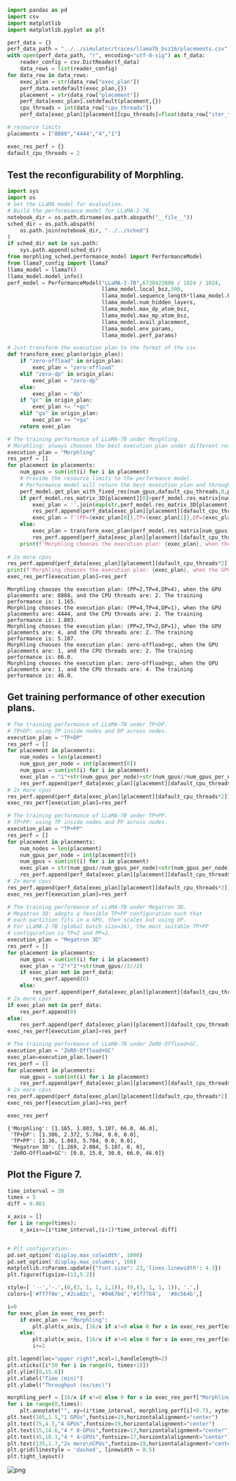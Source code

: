 ```python
import pandas as pd
import csv
import matplotlib
import matplotlib.pyplot as plt
```


```python
perf_data = {}
perf_data_path = "../../simulator/traces/llama7b_bsz16/placements.csv"
with open(perf_data_path, "r", encoding="utf-8-sig") as f_data:
    reader_config = csv.DictReader(f_data)
    data_rows = list(reader_config)
for data_row in data_rows:
    exec_plan = str(data_row["exec_plan"])
    perf_data.setdefault(exec_plan,{})
    placement = str(data_row["placement"])
    perf_data[exec_plan].setdefault(placement,{})
    cpu_threads = int(data_row["cpu_threads"])
    perf_data[exec_plan][placement][cpu_threads]=float(data_row["iter_time"])
```


```python
# resource limits
placements = ["8888","4444","4","1"]

exec_res_perf = {}
dafault_cpu_threads = 2
```

## Test the reconfigurability of Morphling.


```python
import sys
import os
# Get the LLaMA model for evaluation.
# Build the performsance model for LLaMA-2-7B.
notebook_dir = os.path.dirname(os.path.abspath("__file__"))
sched_dir = os.path.abspath(
    os.path.join(notebook_dir, "../../sched")
)
if sched_dir not in sys.path:
    sys.path.append(sched_dir)
from morphling_sched.performance_model import PerformanceModel
from llama7_config import llama7
llama_model = llama7()
llama_model.model_info()
perf_model = PerformanceModel("LLaMA-2-7B",6738423808 / 1024 / 1024,
                              llama_model.local_bsz,500,
                              llama_model.sequence_length*llama_model.hidden_size,
                              llama_model.num_hidden_layers,
                              llama_model.max_dp_atom_bsz,
                              llama_model.max_mp_atom_bsz,
                              llama_model.avail_placement,
                              llama_model.env_params,
                              llama_model.perf_params)
```


```python
# Just transform the execution plan to the format of the csv.
def transform_exec_plan(origin_plan):
    if "zero-offload" in origin_plan:
        exec_plan = "zero-offload"
    elif "zero-dp" in origin_plan:
        exec_plan = "zero-dp"
    else:
        exec_plan = "dp"
    if "gc" in origin_plan:
        exec_plan += "+gc"
    elif "ga" in origin_plan:
        exec_plan += "+ga"
    return exec_plan
```


```python
# The training performance of LLaMA-7B under Morphling.
# Morphling: always chooses the best execution plan under different resource limites.
execution_plan = "Morphling"
res_perf = []
for placement in placements:
    num_gpus = sum(int(i) for i in placement)
    # Provide the resource limits to the performance model.
    # Performance model will return the best execution plan and throughput prediction.
    perf_model.get_plan_with_fixed_res(num_gpus,dafault_cpu_threads,0,placement)
    if perf_model.res_matrix_3D[placement][0]>perf_model.res_matrix[num_gpus][dafault_cpu_threads][0][0]:
        exec_plan = ''.join(map(str,perf_model.res_matrix_3D[placement][1]))
        res_perf.append(perf_data[exec_plan][placement][dafault_cpu_threads])
        exec_plan = f'(PP={exec_plan[0]},TP={exec_plan[1]},DP={exec_plan[2]})'
    else:
        exec_plan = transform_exec_plan(perf_model.res_matrix[num_gpus][dafault_cpu_threads][0][1])
        res_perf.append(perf_data[exec_plan][placement][dafault_cpu_threads])
    print(f'Morphling chooses the execution plan: {exec_plan}, when the GPU placements are: {placement}, and the CPU threads are: {dafault_cpu_threads}. The training performance is: {res_perf[-1]}.')
        
# 2x more cpus
res_perf.append(perf_data[exec_plan][placement][dafault_cpu_threads*2])
print(f'Morphling chooses the execution plan: {exec_plan}, when the GPU placements are: {placement}, and the CPU threads are: {dafault_cpu_threads*2}. The training performance is: {res_perf[-1]}.')
exec_res_perf[execution_plan]=res_perf
```

    Morphling chooses the execution plan: (PP=2,TP=4,DP=4), when the GPU placements are: 8888, and the CPU threads are: 2. The training performance is: 1.165.
    Morphling chooses the execution plan: (PP=4,TP=4,DP=1), when the GPU placements are: 4444, and the CPU threads are: 2. The training performance is: 1.803.
    Morphling chooses the execution plan: (PP=2,TP=2,DP=1), when the GPU placements are: 4, and the CPU threads are: 2. The training performance is: 5.107.
    Morphling chooses the execution plan: zero-offload+gc, when the GPU placements are: 1, and the CPU threads are: 2. The training performance is: 66.0.
    Morphling chooses the execution plan: zero-offload+gc, when the GPU placements are: 1, and the CPU threads are: 4. The training performance is: 46.0.


## Get training performance of other execution plans.


```python
# The training performance of LLaMA-7B under TP+DP.
# TP+DP: using TP inside nodes and DP across nodes.
execution_plan = "TP+DP"
res_perf = []
for placement in placements:
    num_nodes = len(placement)
    num_gpus_per_node = int(placement[0])
    num_gpus = sum(int(i) for i in placement)
    exec_plan = "1"+str(num_gpus_per_node)+str(num_gpus//num_gpus_per_node)
    res_perf.append(perf_data[exec_plan][placement][dafault_cpu_threads])
# 2x more cpus
res_perf.append(perf_data[exec_plan][placement][dafault_cpu_threads*2])
exec_res_perf[execution_plan]=res_perf
```


```python
# The training performance of LLaMA-7B under TP+PP.
# TP+PP: using TP inside nodes and PP across nodes.
execution_plan = "TP+PP"
res_perf = []
for placement in placements:
    num_nodes = len(placement)
    num_gpus_per_node = int(placement[0])
    num_gpus = sum(int(i) for i in placement)
    exec_plan = str(num_gpus//num_gpus_per_node)+str(num_gpus_per_node)+"1"
    res_perf.append(perf_data[exec_plan][placement][dafault_cpu_threads])
# 2x more cpus
res_perf.append(perf_data[exec_plan][placement][dafault_cpu_threads*2])
exec_res_perf[execution_plan]=res_perf
```


```python
# The training performance of LLaMA-7B under Megatron 3D.
# Megatron 3D: adopts a feasible TP+PP configuration such that 
# each partition fits in a GPU, then scales out using DP.
# For LLaMA-2-7B (global batch size=16), the most suitable TP+PP 
# configuration is TP=2 and PP=2.
execution_plan = "Megatron 3D"
res_perf = []
for placement in placements:
    num_gpus = sum(int(i) for i in placement)
    exec_plan = "2"+"2"+str(num_gpus//2//2)
    if exec_plan not in perf_data:
        res_perf.append(0)
    else:
        res_perf.append(perf_data[exec_plan][placement][dafault_cpu_threads])
# 2x more cpus
if exec_plan not in perf_data:
    res_perf.append(0)
else:
    res_perf.append(perf_data[exec_plan][placement][dafault_cpu_threads*2])
exec_res_perf[execution_plan]=res_perf
```


```python
# The training performance of LLaMA-7B under ZeRO-Offload+GC.
execution_plan = "ZeRO-Offload+GC"
exec_plan=execution_plan.lower()
res_perf = []
for placement in placements:
    num_gpus = sum(int(i) for i in placement)
    res_perf.append(perf_data[exec_plan][placement][dafault_cpu_threads])
# 2x more cpus
res_perf.append(perf_data[exec_plan][placement][dafault_cpu_threads*2])
exec_res_perf[execution_plan]=res_perf
```


```python
exec_res_perf
```




    {'Morphling': [1.165, 1.803, 5.107, 66.0, 46.0],
     'TP+DP': [1.306, 2.372, 5.704, 0.0, 0.0],
     'TP+PP': [1.36, 1.803, 5.704, 0.0, 0.0],
     'Megatron 3D': [1.269, 2.084, 5.107, 0, 0],
     'ZeRO-Offload+GC': [0.0, 15.0, 30.0, 66.0, 46.0]}



## Plot the Figure 7.


```python
time_interval = 30
times = 5
diff = 0.001

x_axis = []
for i in range(times):
    x_axis+=[i*time_interval,(i+1)*time_interval-diff]


# Plt configuration.
pd.set_option('display.max_colwidth', 1000)
pd.set_option('display.max_columns', 100)
matplotlib.rcParams.update({"font.size": 23,'lines.linewidth': 4.3})
plt.figure(figsize=(13,5.2))

style=[ '--','-.',(0,(3, 1, 1, 1,1)), (0,(3, 1, 1, 1)), '.',]
colors=['#ff7f0e','#2ca02c', '#9467bd','#1f77b4',  '#8c564b',]

i=0
for exec_plan in exec_res_perf:
    if exec_plan == "Morphling":
        plt.plot(x_axis, [16/x if x!=0 else 0 for x in exec_res_perf[exec_plan] for _ in range(2)],label=exec_plan,c='lightcoral',lw=6,alpha=0.9)
    else:
        plt.plot(x_axis, [16/x if x!=0 else 0 for x in exec_res_perf[exec_plan] for _ in range(2)],linestyle=style[i],label=exec_plan,c=colors[i])
        i+=1

plt.legend(loc="upper right",ncol=1,handlelength=2)
plt.xticks([i*30 for i in range(0, times+1)])
plt.ylim([0,15.6])
plt.xlabel("Time (min)")
plt.ylabel("Throughput (ex/sec)")

morphling_perf = [16/x if x!=0 else 0 for x in exec_res_perf["Morphling"]]
for i in range(0,times):
    plt.annotate("", xy=(i*time_interval, morphling_perf[i]+0.7), xytext=((i+1)*time_interval+0.5, morphling_perf[i]+0.7),arrowprops=dict(arrowstyle="<->",linewidth=2,alpha=0.8))
plt.text(105,1.5,"1 GPUs",fontsize=19,horizontalalignment="center")
plt.text(75,4.3,"4 GPUs",fontsize=19,horizontalalignment="center")
plt.text(15,14.6,"4 * 8-GPUs",fontsize=17,horizontalalignment="center")
plt.text(45,10.1,"4 * 4-GPUs",fontsize=17,horizontalalignment="center")
plt.text(135,1.7,"2x more\nCPUs",fontsize=19,horizontalalignment="center")
plt.grid(linestyle = 'dashed', linewidth = 0.5)
plt.tight_layout()
```


    
![png](Figure7_files/Figure7_14_0.png)
    

